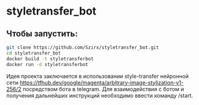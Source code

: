 # styletransfer_bot

## Чтобы запустить: 
```bash
git clone https://github.com/Szirx/styletransfer_bot.git
cd styletransfer_bot
docker build -t styletransferbot
docker run -d styletransferbot
```

Идея проекта заключается в использовании style-transfer нейронной сети https://tfhub.dev/google/magenta/arbitrary-image-stylization-v1-256/2 посредством бота в telegram. Для взаимодействия с ботом и получения дальнейших инструкций необходимо ввести команду /start.  
